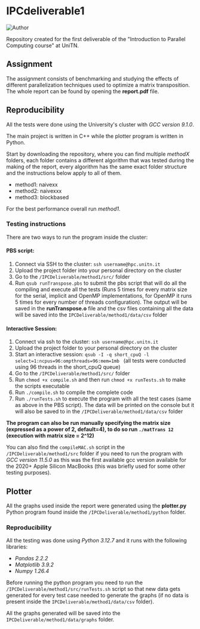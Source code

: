 # IPCdeliverable1
![Author](https://img.shields.io/badge/Author-Cornel%20Grigor-informational)

Repository created for the first deliverable of the "Introduction to Parallel Computing course" at UniTN.

## Assignment
The assignment consists of benchmarking and studying the effects of different parallelization techniques used to optimize a matrix transposition. The whole report can be found by opening the __report.pdf__ file.

## Reproducibility
All the tests were done using the University's cluster with _GCC version 9.1.0_.

The main project is written in C++ while the plotter program is written in Python.

Start by downloading the repository, where you can find multiple *methodX* folders, each folder contains a different algorithm that was tested during the making of the report, every algorithm has the same exact folder structure and the instructions below apply to all of them.

- method1: naivexx
- method2: naivexxx
- method3: blockbased

For the best performance overall run *method1*.

### Testing instructions
There are two ways to run the program inside the cluster:

#### PBS script:
1. Connect via SSH to the cluster: ` ssh username@hpc.unitn.it `
2. Upload the project folder into your personal directory on the cluster
3. Go to the `/IPCDeliverable/method1/src/` folder
4. Run `qsub runTranspose.pbs` to submit the pbs script that will do all the compiling and execute all the tests (Runs 5 times for every matrix size for the serial, implicit and OpenMP implementations, for OpenMP it runs 5 times for every number of threads configuration).
The output will be saved in the __runTranspose.o__ file and the csv files containing all the data will be saved into the `IPCDeliverable/method1/data/csv` folder

#### Interactive Session: 
1. Connect via ssh to the cluster: ` ssh username@hpc.unitn.it `
2. Upload the project folder to your personal directory on the cluster
3. Start an interactive session: `qsub -I -q short_cpuQ -l select=1:ncpus=96:ompthreads=96:mem=1mb ` (all tests were conducted using 96 threads in the short_cpuQ queue)
4. Go to the `/IPCDeliverable/method1/src/` folder
5. Run `chmod +x compile.sh` and then run `chmod +x runTests.sh`  to make the scripts executable
6. Run `./compile.sh` to compile the complete code
7. Run `./runTests.sh` to execute the program with all the test cases (same as above in the PBS script). 
The data will be printed on the console but it will also be saved to in the `/IPCDeliverable/method1/data/csv` folder

**The program can also be run manually specifying the matrix size (expressed as a power of 2, default=4), to do so run `./matTrans 12`  (execution with matrix size = 2^12)**

You can also find the `compileMAC.sh` script in the `/IPCDeliverable/method1/src` folder if you need to run the program with _GCC version 11.5.0_ as this was the first available gcc version available for the 2020+ Apple Silicon MacBooks (this was briefly used for some other testing purposes).
 

## Plotter
All the graphs used inside the report were generated using the __plotter.py__ Python program found inside the  `/IPCDeliverable/method1/python` folder.

### Reproducibility
All the testing was done using _Python 3.12.7_ and it runs with the following libraries:
- _Pandas 2.2.2_
- _Matplotlib 3.9.2_
- _Numpy 1.26.4_

Before running the python program you need to run the `/IPCDeliverable/method1/src/runTests.sh` script so that new data gets generated for every test case needed to generate the graphs (if no data is present inside the `IPCDeliverable/method1/data/csv` folder).

All the graphs generated will be saved into the `IPCDeliverable/method1/data/graphs` folder.

